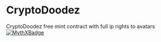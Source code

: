 # CryptoDoodez
CryptoDoodez free mint contract with full ip rights to avatars
[![MythXBadge](https://badgen.net/https/api.mythx.io/v1/projects/83b87090-714b-4814-b3c7-ff2885344344/badge/data?cache=300&icon=https://raw.githubusercontent.com/ConsenSys/mythx-github-badge/main/logo_white.svg)](https://docs.mythx.io/dashboard/github-badges)

